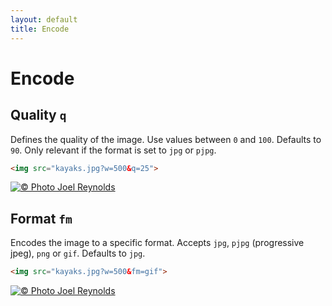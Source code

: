 ```yaml
---
layout: default
title: Encode
---
```


# Encode

## Quality `q`

Defines the quality of the image. Use values between `0` and `100`. Defaults to `90`. Only relevant if the format is set to `jpg` or `pjpg`.

~~~ html
<img src="kayaks.jpg?w=500&q=25">
~~~

[![© Photo Joel Reynolds](https://glide.herokuapp.com/1.0/kayaks.jpg?w=500&q=25)](https://glide.herokuapp.com/1.0/kayaks.jpg?w=500&q=25)


## Format `fm`

Encodes the image to a specific format. Accepts `jpg`, `pjpg` (progressive jpeg), `png` or `gif`. Defaults to `jpg`.

~~~ html
<img src="kayaks.jpg?w=500&fm=gif">
~~~

[![© Photo Joel Reynolds](https://glide.herokuapp.com/1.0/kayaks.jpg?w=500&fm=gif)](https://glide.herokuapp.com/1.0/kayaks.jpg?w=500&fm=gif)

